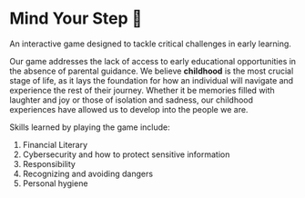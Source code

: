 # Mind Your Step 🌱
An interactive game designed to tackle critical challenges in early learning.

Our game addresses the lack of access to early educational opportunities in the absence of parental guidance. We believe **childhood** is the most crucial stage of life, as it lays the foundation for how an individual will navigate and experience the rest of their journey. Whether it be memories filled with laughter and joy or those of isolation and sadness, our childhood experiences have allowed us to develop into the people we are. 

Skills learned by playing the game include:
1. Financial Literary
2. Cybersecurity and how to protect sensitive information
3. Responsibility
4. Recognizing and avoiding dangers
5. Personal hygiene
